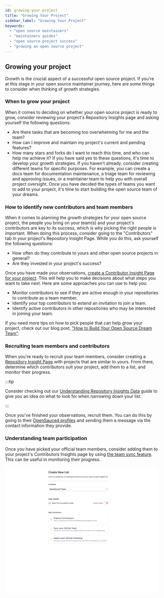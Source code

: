 ```yaml
---
id: growing-your-project
title: "Growing Your Project"
sidebar_label: "Growing Your Project"
keywords:
  - "open source maintainers"
  - "maintainers guides"
  - "open source project success"
  - "growing an open source project"
---
```


## Growing your project

Growth is the crucial aspect of a successful open source project. If you're at this stage in your open source maintainer journey, here are some things to consider when thinking of growth strategies.

### When to grow your project

When it comes to deciding on whether your open source project is ready to grow, consider reviewing your project's Repository Insights page and asking yourself the following questions:

- Are there tasks that are becoming too overwhelming for me and the team?
- How can I improve and maintain my project's current and pending features?
- How many stars and forks do I want to reach this time, and who can help me achieve it?
If you have said yes to these questions, it's time to develop your growth strategies. If you haven't already, consider creating different teams for specific purposes. For example, you can create a docs team for documentation maintenance, a triage team for reviewing and approving issues, or a maintainer team to help you with overall project oversight. Once you have decided the types of teams you want to add to your project, it's time to start building the open source team of your dreams.

### How to identify new contributors and team members

When it comes to planning the growth strategies for your open source project, the people you bring on your team(s) and your project's contributors are key to its success, which is why picking the right people is important. When doing this process, consider going to the "Contributors" tab in your project's Repository Insight Page. While you do this, ask yourself the following questions:

- How often do they contribute to yours and other open source projects in general?
- Are they invested in your project's success?

Once you have made your observations, [create a Contributor Insight Page for your project](../maintainers/maintainers-guide.md#creating-a-new-contributor-insight-page). This will help you to make decisions about what steps you want to take next. Here are some approaches you can use to help you:

- Monitor contributors to see if they are active enough in your repositories to contribute as a team member.
- Identify your top contributors to extend an invitation to join a team.
- Identify active contributors in other repositories who may be interested in joining your team.

If you need more tips on how to pick people that can help grow your project, check out our blog post, ["How to Build Your Open Source Dream Team"](https://dev.to/opensauced/how-to-build-your-open-source-dream-team-a-guide-3i90).

### Recruiting team members and contributors

When you're ready to recruit your team members, consider creating a [Repository Insight Page](../features/repo-insights.md) with projects that are similar to yours. From there, determine which contributors suit your project, add them to a list, and monitor their progress.  

:::tip

Consider checking out our [Understanding Repository Insights Data](../features/repo-insights.md) guide to give you an idea on what to look for when narrowing down your list.

:::

Once you've finished your observations, recruit them. You can do this by going to their [OpenSauced profiles](../contributors/contributors-guide.md#creating-your-profile) and sending them a message via the contact information they provide.

### Understanding team participation

Once you have picked your official team members, consider adding them to your project's Contributors Insights page by using [the team sync feature](../features/contributor-insights.md#how-to-create-a-contributor-insight-page). This can be useful in monitoring their progress.

![team sync gif](../../static/gif/team-sync.gif)
